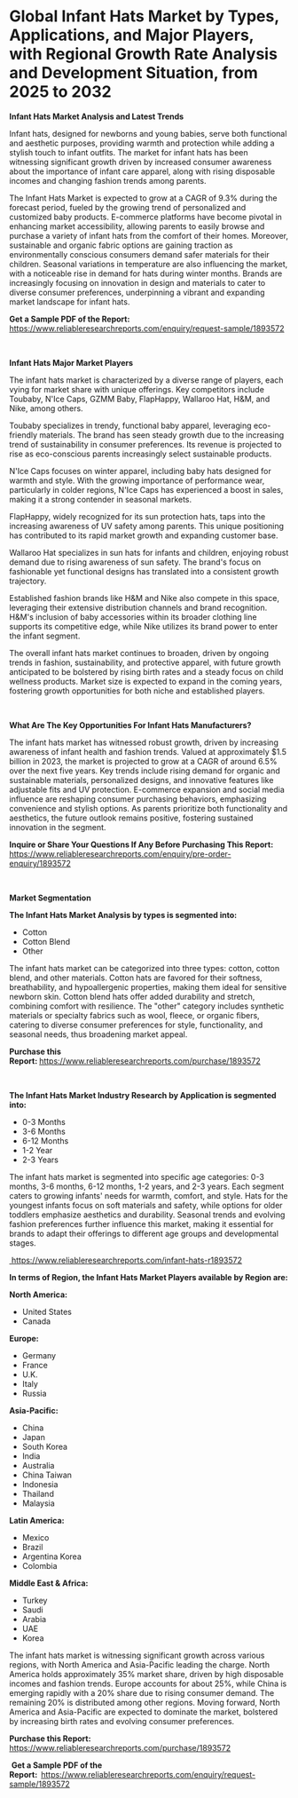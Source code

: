 <p><h1>Global Infant Hats Market by Types, Applications, and Major Players, with Regional Growth Rate Analysis and Development Situation, from 2025 to 2032</h1></p><p><strong>Infant Hats Market Analysis and Latest Trends</strong></p>
<p><p>Infant hats, designed for newborns and young babies, serve both functional and aesthetic purposes, providing warmth and protection while adding a stylish touch to infant outfits. The market for infant hats has been witnessing significant growth driven by increased consumer awareness about the importance of infant care apparel, along with rising disposable incomes and changing fashion trends among parents.</p><p>The Infant Hats Market is expected to grow at a CAGR of 9.3% during the forecast period, fueled by the growing trend of personalized and customized baby products. E-commerce platforms have become pivotal in enhancing market accessibility, allowing parents to easily browse and purchase a variety of infant hats from the comfort of their homes. Moreover, sustainable and organic fabric options are gaining traction as environmentally conscious consumers demand safer materials for their children. Seasonal variations in temperature are also influencing the market, with a noticeable rise in demand for hats during winter months. Brands are increasingly focusing on innovation in design and materials to cater to diverse consumer preferences, underpinning a vibrant and expanding market landscape for infant hats.</p></p>
<p><strong>Get a Sample PDF of the Report:&nbsp;</strong> <a href="https://www.reliableresearchreports.com/enquiry/request-sample/1893572?utm_campaign=3530&utm_medium=2&utm_source=Github&utm_content=ia&utm_term=15042025&utm_id=infant-hats">https://www.reliableresearchreports.com/enquiry/request-sample/1893572</a></p>
<p>&nbsp;</p>
<p><strong>Infant Hats Major Market Players</strong></p>
<p><p>The infant hats market is characterized by a diverse range of players, each vying for market share with unique offerings. Key competitors include Toubaby, N'Ice Caps, GZMM Baby, FlapHappy, Wallaroo Hat, H&M, and Nike, among others. </p><p>Toubaby specializes in trendy, functional baby apparel, leveraging eco-friendly materials. The brand has seen steady growth due to the increasing trend of sustainability in consumer preferences. Its revenue is projected to rise as eco-conscious parents increasingly select sustainable products.</p><p>N'Ice Caps focuses on winter apparel, including baby hats designed for warmth and style. With the growing importance of performance wear, particularly in colder regions, N'Ice Caps has experienced a boost in sales, making it a strong contender in seasonal markets.</p><p>FlapHappy, widely recognized for its sun protection hats, taps into the increasing awareness of UV safety among parents. This unique positioning has contributed to its rapid market growth and expanding customer base.</p><p>Wallaroo Hat specializes in sun hats for infants and children, enjoying robust demand due to rising awareness of sun safety. The brand's focus on fashionable yet functional designs has translated into a consistent growth trajectory.</p><p>Established fashion brands like H&M and Nike also compete in this space, leveraging their extensive distribution channels and brand recognition. H&M's inclusion of baby accessories within its broader clothing line supports its competitive edge, while Nike utilizes its brand power to enter the infant segment.</p><p>The overall infant hats market continues to broaden, driven by ongoing trends in fashion, sustainability, and protective apparel, with future growth anticipated to be bolstered by rising birth rates and a steady focus on child wellness products. Market size is expected to expand in the coming years, fostering growth opportunities for both niche and established players.</p></p>
<p>&nbsp;</p>
<p><strong>What Are The Key Opportunities For Infant Hats Manufacturers?</strong></p>
<p><p>The infant hats market has witnessed robust growth, driven by increasing awareness of infant health and fashion trends. Valued at approximately $1.5 billion in 2023, the market is projected to grow at a CAGR of around 6.5% over the next five years. Key trends include rising demand for organic and sustainable materials, personalized designs, and innovative features like adjustable fits and UV protection. E-commerce expansion and social media influence are reshaping consumer purchasing behaviors, emphasizing convenience and stylish options. As parents prioritize both functionality and aesthetics, the future outlook remains positive, fostering sustained innovation in the segment.</p></p>
<p><strong>Inquire or Share Your Questions If Any Before Purchasing This Report:</strong> <a href="https://www.reliableresearchreports.com/enquiry/pre-order-enquiry/1893572?utm_campaign=3530&utm_medium=2&utm_source=Github&utm_content=ia&utm_term=15042025&utm_id=infant-hats">https://www.reliableresearchreports.com/enquiry/pre-order-enquiry/1893572</a></p>
<p>&nbsp;</p>
<p><strong>Market Segmentation</strong></p>
<p><strong>The Infant Hats Market Analysis by types is segmented into:</strong></p>
<p><ul><li>Cotton</li><li>Cotton Blend</li><li>Other</li></ul></p>
<p><p>The infant hats market can be categorized into three types: cotton, cotton blend, and other materials. Cotton hats are favored for their softness, breathability, and hypoallergenic properties, making them ideal for sensitive newborn skin. Cotton blend hats offer added durability and stretch, combining comfort with resilience. The "other" category includes synthetic materials or specialty fabrics such as wool, fleece, or organic fibers, catering to diverse consumer preferences for style, functionality, and seasonal needs, thus broadening market appeal.</p></p>
<p><strong>Purchase this Report:&nbsp;</strong><a href="https://www.reliableresearchreports.com/purchase/1893572?utm_campaign=3530&utm_medium=2&utm_source=Github&utm_content=ia&utm_term=15042025&utm_id=infant-hats">https://www.reliableresearchreports.com/purchase/1893572</a></p>
<p>&nbsp;</p>
<p><strong>The Infant Hats Market Industry Research by Application is segmented into:</strong></p>
<p><ul><li>0-3 Months</li><li>3-6 Months</li><li>6-12 Months</li><li>1-2 Year</li><li>2-3 Years</li></ul></p>
<p><p>The infant hats market is segmented into specific age categories: 0-3 months, 3-6 months, 6-12 months, 1-2 years, and 2-3 years. Each segment caters to growing infants' needs for warmth, comfort, and style. Hats for the youngest infants focus on soft materials and safety, while options for older toddlers emphasize aesthetics and durability. Seasonal trends and evolving fashion preferences further influence this market, making it essential for brands to adapt their offerings to different age groups and developmental stages.</p></p>
<p><a href="https://www.reliableresearchreports.com/infant-hats-r1893572?utm_campaign=3530&utm_medium=2&utm_source=Github&utm_content=ia&utm_term=15042025&utm_id=infant-hats">&nbsp;https://www.reliableresearchreports.com/infant-hats-r1893572</a></p>
<p><strong>In terms of Region, the Infant Hats Market Players available by Region are:</strong></p>
<p>
    <p> <strong> North America: </strong>
        <ul>
            <li>United States</li>
            <li>Canada</li>
        </ul>
        </p> 
    <p> <strong> Europe: </strong>
        <ul>
            <li>Germany</li>
            <li>France</li>
            <li>U.K.</li>
            <li>Italy</li>
            <li>Russia</li>
        </ul>
        </p> 
    <p> <strong> Asia-Pacific: </strong>
        <ul>
            <li>China</li>
            <li>Japan</li>
            <li>South Korea</li>
            <li>India</li>
            <li>Australia</li>
            <li>China Taiwan</li>
            <li>Indonesia</li>
            <li>Thailand</li>
            <li>Malaysia</li>
        </ul>
        </p> 
    <p> <strong> Latin America: </strong>
        <ul>
            <li>Mexico</li>
            <li>Brazil</li>
            <li>Argentina Korea</li>
            <li>Colombia</li>
        </ul>
        </p> 
    <p> <strong> Middle East & Africa: </strong>
        <ul>
            <li>Turkey</li>
            <li>Saudi</li>
            <li>Arabia</li>
            <li>UAE</li>
            <li>Korea</li>
        </ul>
    </p>
    </p>
<p><p>The infant hats market is witnessing significant growth across various regions, with North America and Asia-Pacific leading the charge. North America holds approximately 35% market share, driven by high disposable incomes and fashion trends. Europe accounts for about 25%, while China is emerging rapidly with a 20% share due to rising consumer demand. The remaining 20% is distributed among other regions. Moving forward, North America and Asia-Pacific are expected to dominate the market, bolstered by increasing birth rates and evolving consumer preferences.</p></p>
<p><strong>Purchase this Report: </strong><a href="https://www.reliableresearchreports.com/purchase/1893572?utm_campaign=3530&utm_medium=2&utm_source=Github&utm_content=ia&utm_term=15042025&utm_id=infant-hats">https://www.reliableresearchreports.com/purchase/1893572</a></p>
<p>&nbsp;<strong>Get a Sample PDF of the Report:&nbsp;&nbsp;</strong><a href="https://www.reliableresearchreports.com/enquiry/request-sample/1893572?utm_campaign=3530&utm_medium=2&utm_source=Github&utm_content=ia&utm_term=15042025&utm_id=infant-hats">https://www.reliableresearchreports.com/enquiry/request-sample/1893572</a></p>
<p><strong></strong></p>
<p><p></p><p></p><p></p></p>